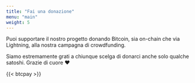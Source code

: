 ```yaml
---
title: "Fai una donazione"
menu: "main"
weight: 5
---
```


Puoi supportare il nostro progetto donando Bitcoin, sia on-chain che via Lightning, alla nostra campagna di crowdfunding.

Siamo estremamente grati a chiunque scelga di donarci anche solo qualche satoshi. Grazie di cuore ❤️

{{< btcpay >}}
